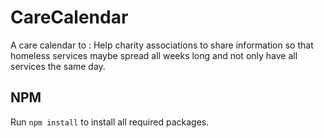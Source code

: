 # CareCalendar
A care calendar to : Help charity associations to share information so that homeless services maybe spread all weeks long and not only have all services the same day.

## NPM
Run `npm install` to install all required packages.
